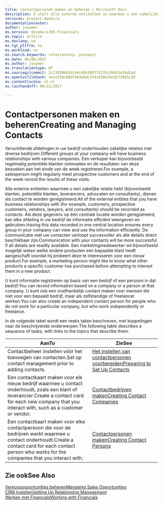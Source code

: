 ```yaml
---
title: Contactpersonen maken en beheren | Microsoft Docs
description: U stelt alle externe entiteiten in waarmee u een zakelijke relatie hebt (zoals prospects, klanten, leveranciers en consultants) als contacten.
services: project-madeira
documentationcenter: 
author: jswymer
ms.service: dynamics365-financials
ms.topic: article
ms.devlang: na
ms.tgt_pltfrm: na
ms.workload: na
ms.search.keywords: relationship, prospect
ms.date: 06/06/2017
ms.author: jswymer
ms.translationtype: HT
ms.sourcegitcommit: 2c13559bb3dc44cdb61697f5135c5b931e34d2a8
ms.openlocfilehash: 3ece25dc08df403e8dc3743d30a54c4172665c50
ms.contentlocale: nl-nl
ms.lasthandoff: 09/22/2017

---
```

# <a name="creating-and-managing-contacts"></a><span data-ttu-id="3d59f-103">Contactpersonen maken en beheren</span><span class="sxs-lookup"><span data-stu-id="3d59f-103">Creating and Managing Contacts</span></span>
<span data-ttu-id="3d59f-104">Verschillende afdelingen in uw bedrijf onderhouden zakelijke relaties met diverse bedrijven.</span><span class="sxs-lookup"><span data-stu-id="3d59f-104">Different groups at your company will have business relationships with various companies.</span></span> <span data-ttu-id="3d59f-105">Een verkoper kan bijvoorbeeld regelmatig potentiële klanten ontmoeten en de resultaten van deze bezoeken aan het einde van de week registreren.</span><span class="sxs-lookup"><span data-stu-id="3d59f-105">For example, a salesperson might regularly meet prospective customers and at the end of the week record the results of these visits.</span></span>

<span data-ttu-id="3d59f-106">Alle externe entiteiten waarmee u een zakelijke relatie hebt (bijvoorbeeld klanten, potentiële klanten, leveranciers, advocaten en consultants), dienen als contact te worden geregistreerd.</span><span class="sxs-lookup"><span data-stu-id="3d59f-106">All of the external entities that you have business relationships with (for example, customers, prospective customers, vendors, lawyers, and consultants) should be recorded as contacts.</span></span> <span data-ttu-id="3d59f-107">Als deze gegevens op één centrale locatie worden geregistreerd, kan elke afdeling in uw bedrijf de informatie efficiënt weergeven en gebruiken.</span><span class="sxs-lookup"><span data-stu-id="3d59f-107">Having this data recorded in one central location ensures every group in your company can view and use the information efficiently.</span></span> <span data-ttu-id="3d59f-108">De communicatie met uw contacten verloopt succesvoller als alle details direct beschikbaar zijn.</span><span class="sxs-lookup"><span data-stu-id="3d59f-108">Communication with your contacts will be more successful if all details are readily available.</span></span> <span data-ttu-id="3d59f-109">Een marketingmedewerker wil bijvoorbeeld mogelijk weten welke andere producten een bepaalde klant heeft aangeschaft voordat hij probeert deze te interesseren voor een nieuw product.</span><span class="sxs-lookup"><span data-stu-id="3d59f-109">For example, a marketing person might like to know what other products a specific customer has purchased before attempting to interest them in a new product.</span></span>

<span data-ttu-id="3d59f-110">U kunt informatie registreren op basis van een bedrijf of een persoon in dat bedrijf.</span><span class="sxs-lookup"><span data-stu-id="3d59f-110">You can record information based on a company or a person at that company.</span></span> <span data-ttu-id="3d59f-111">U kunt ook een onafhankelijk contact maken voor mensen die niet voor een bepaald bedrijf, maar als zelfstandige of freelancer werken.</span><span class="sxs-lookup"><span data-stu-id="3d59f-111">You can also create an independent contact person for people who do not work for a particular company, but who work independently or freelance.</span></span>

<span data-ttu-id="3d59f-112">In de volgende tabel wordt een reeks taken beschreven, met koppelingen naar de beschrijvende onderwerpen.</span><span class="sxs-lookup"><span data-stu-id="3d59f-112">The following table describes a sequence of tasks, with links to the topics that describe them.</span></span> 

| <span data-ttu-id="3d59f-113">Aan</span><span class="sxs-lookup"><span data-stu-id="3d59f-113">To</span></span> | <span data-ttu-id="3d59f-114">Zie</span><span class="sxs-lookup"><span data-stu-id="3d59f-114">See</span></span> |
| --- | --- |
| <span data-ttu-id="3d59f-115">Contactbeheer instellen vóór het toevoegen van contacten.</span><span class="sxs-lookup"><span data-stu-id="3d59f-115">Set up contact management prior to adding contacts.</span></span> |[<span data-ttu-id="3d59f-116">Het instellen van contactpersonen voorbereiden</span><span class="sxs-lookup"><span data-stu-id="3d59f-116">Preparing to Set Up Contacts</span></span>](marketing-setup-contacts.md) |
| <span data-ttu-id="3d59f-117">Een contactkaart maken voor elk nieuw bedrijf waarmee u contact onderhoudt, zoals een klant of leverancier.</span><span class="sxs-lookup"><span data-stu-id="3d59f-117">Create a contact card for each new company that you interact with, such as a customer or vendor.</span></span> |[<span data-ttu-id="3d59f-118">Contactbedrijven maken</span><span class="sxs-lookup"><span data-stu-id="3d59f-118">Creating Contact Companies</span></span>](marketing-create-contact-companies.md) |
| <span data-ttu-id="3d59f-119">Een contactkaart maken voor elke contactpersoon die voor de bedrijven werkt waarmee u contact onderhoudt.</span><span class="sxs-lookup"><span data-stu-id="3d59f-119">Create a contact card for each contact person who works for the companies that you interact with.</span></span> |[<span data-ttu-id="3d59f-120">Contactpersonen maken</span><span class="sxs-lookup"><span data-stu-id="3d59f-120">Creating Contact Persons</span></span>](marketing-create-contact-persons.md) |

## <a name="see-also"></a><span data-ttu-id="3d59f-121">Zie ook</span><span class="sxs-lookup"><span data-stu-id="3d59f-121">See Also</span></span>
[<span data-ttu-id="3d59f-122">Verkoopopportunities beheren</span><span class="sxs-lookup"><span data-stu-id="3d59f-122">Managing Sales Opportunities</span></span>](marketing-manage-sales-opportunities.md)  
[<span data-ttu-id="3d59f-123">CRM instellen</span><span class="sxs-lookup"><span data-stu-id="3d59f-123">Setting Up Relationship Management</span></span>](marketing-setup-marketing.md)  
[<span data-ttu-id="3d59f-124">Werken met Financials</span><span class="sxs-lookup"><span data-stu-id="3d59f-124">Working with Financials</span></span>](ui-work-product.md)  

